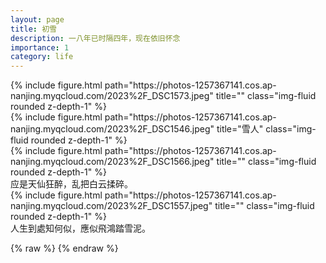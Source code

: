 ```yaml
---
layout: page
title: 初雪
description: 一八年已时隔四年，现在依旧怀念
importance: 1
category: life
---
```


<div class="row">
    <div class="col-sm mt-3 mt-md-0">
        {% include figure.html path="https://photos-1257367141.cos.ap-nanjing.myqcloud.com/2023%2F_DSC1573.jpeg" title="" class="img-fluid rounded z-depth-1" %}
    </div>
    <div class="col-sm mt-3 mt-md-0">
        {% include figure.html path="https://photos-1257367141.cos.ap-nanjing.myqcloud.com/2023%2F_DSC1546.jpeg" title="雪人" class="img-fluid rounded z-depth-1" %}
    </div>
    <div class="col-sm mt-3 mt-md-0">
        {% include figure.html path="https://photos-1257367141.cos.ap-nanjing.myqcloud.com/2023%2F_DSC1566.jpeg" title="" class="img-fluid rounded z-depth-1" %}
    </div>
</div>
<div class="caption">
    应是天仙狂醉，乱把白云揉碎。
</div>
<div class="row">
    <div class="col-sm mt-3 mt-md-0">
        {% include figure.html path="https://photos-1257367141.cos.ap-nanjing.myqcloud.com/2023%2F_DSC1557.jpeg" title="" class="img-fluid rounded z-depth-1" %}
    </div>
</div>
<div class="caption">
    人生到處知何似，應似飛鴻踏雪泥。
</div>

{% raw %}
{% endraw %}
